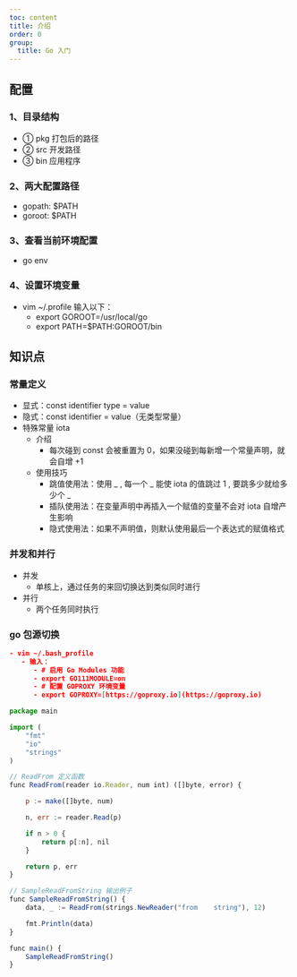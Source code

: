 ```yaml
---
toc: content
title: 介绍
order: 0
group:
  title: Go 入门
---
```


## 配置

### 1、目录结构

- ① pkg 打包后的路径
- ② src 开发路径
- ③ bin 应用程序

### 2、两大配置路径

- gopath: $PATH
- goroot: $PATH

### 3、查看当前环境配置

- go env

### 4、设置环境变量

- vim ~/.profile 输入以下：
  - export GOROOT=/usr/local/go
  - export PATH=$PATH:GOROOT/bin

## 知识点

### 常量定义

- 显式：const identifier type = value
- 隐式：const identifier = value（无类型常量）
- 特殊常量 iota
  - 介绍
    - 每次碰到 const 会被重置为 0，如果没碰到每新增一个常量声明，就会自增 +1
  - 使用技巧
    - 跳值使用法：使用 _ , 每一个 _ 能使 iota 的值跳过 1 , 要跳多少就给多少个 \_
    - 插队使用法：在变量声明中再插入一个赋值的变量不会对 iota 自增产生影响
    - 隐式使用法：如果不声明值，则默认使用最后一个表达式的赋值格式

### 并发和并行

- 并发
  - 单核上，通过任务的来回切换达到类似同时进行
- 并行
  - 两个任务同时执行

### go 包源切换

```json
- vim ~/.bash_profile
   - 输入：
      - # 启用 Go Modules 功能
      - export GO111MODULE=on
      - # 配置 GOPROXY 环境变量
      - export GOPROXY=[https://goproxy.io](https://goproxy.io)
```


```js
package main

import (
	"fmt"
	"io"
	"strings"
)

// ReadFrom 定义函数
func ReadFrom(reader io.Reader, num int) ([]byte, error) {

	p := make([]byte, num)

	n, err := reader.Read(p)

	if n > 0 {
		return p[:n], nil
	}

	return p, err
}

// SampleReadFromString 输出例子
func SampleReadFromString() {
	data, _ := ReadFrom(strings.NewReader("from    string"), 12)

	fmt.Println(data)
}

func main() {
	SampleReadFromString()
}
```
